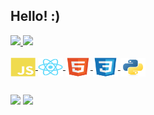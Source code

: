 ## Hello! :)
 <div>
  <a href="https://github.com/hipera09">
  <img height="165em" src="https://github-readme-stats.vercel.app/api?username=hipera09&show_icons=true&theme=tokyonight&include_all_commits=true&count_private=true"/>
  <img height="165em" src="https://github-readme-stats.vercel.app/api/top-langs/?username=hipera09&layout=compact&langs_count=7&theme=tokyonight"/>
</div>
<div style="display: inline_block"><br>
  <img align="center" alt="Js" height="30" width="40" src="https://raw.githubusercontent.com/devicons/devicon/master/icons/javascript/javascript-plain.svg">
  <img align="center" alt="-eact" height="30" width="40" src="https://raw.githubusercontent.com/devicons/devicon/master/icons/react/react-original.svg">
  <img align="center" alt="-TML" height="30" width="40" src="https://raw.githubusercontent.com/devicons/devicon/master/icons/html5/html5-original.svg">
  <img align="center" alt="-SS" height="30" width="40" src="https://raw.githubusercontent.com/devicons/devicon/master/icons/css3/css3-original.svg">
  <img align="center" alt="-python" height="30" width="40" src="https://raw.githubusercontent.com/devicons/devicon/master/icons/python/python-original.svg">
</div>
  
  ##
 
<div> 
  <a href = "mailto:lucas.gonzaga@ufrpe.br"><img src="https://logosmarcas.net/wp-content/uploads/2020/11/Gmail-Logo.png" target="_blank" width="100"></a>
  <a href="https://www.linkedin.com/in/lucas-henrique-029a041a4/" target="_blank"><img src="https://upload.wikimedia.org/wikipedia/commons/thumb/c/ca/LinkedIn_logo_initials.png/640px-LinkedIn_logo_initials.png" target="_blank" width="60"></a> 
 

</div>
